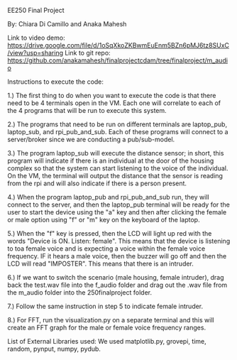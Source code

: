 EE250 Final Project

By: Chiara Di Camillo and Anaka Mahesh

Link to video demo: https://drive.google.com/file/d/1oSqXkoZKBwmEuEnm5BZn6pMJ6tz8SUxC/view?usp=sharing
Link to git repo: https://github.com/anakamahesh/finalprojectcdam/tree/finalproject/m_audio

Instructions to execute the code: 

1.) The first thing to do when you want to execute the code is that there need to be 4 terminals open in the VM. Each one will correlate to each of the 4 programs that will be run to execute this system. 

2.) The programs that need to be run on different terminals are laptop_pub, laptop_sub, and rpi_pub_and_sub. Each of these programs will connect to a server/broker since we are conducting a pub/sub-model. 

3.) The program laptop_sub will execute the distance sensor; in short, this program will indicate if there is an individual at the door of the housing complex so that the system can start listening to the voice of the individual. On the VM, the terminal will output the distance that the sensor is reading from the rpi and will also indicate if there is a person present. 

4.) When the program laptop_pub and rpi_pub_and_sub run, they will connect to the server, and then the laptop_pub terminal will be ready for the user to start the device using the "a" key and then after clicking the female or male option using "f" or "m" key on the keyboard of the laptop. 

5.) When the "f" key is pressed, then the LCD will light up red with the words "Device is ON. Listen: female". This means that the device is listening to toa female voice and is expecting a voice within the female voice frequency. IF it hears a male voice, then the buzzer will go off and then the LCD will read "IMPOSTER". This means that there is an intruder. 

6.) If we want to switch the scenario (male housing, female intruder), drag back the test.wav file into the f_audio folder and drag out the .wav file from the m_audio folder into the 250finalproject folder. 

7.) Follow the same instruction in step 5 to indicate female intruder. 

8.) For FFT, run the visualization.py on a separate terminal and this will create an FFT graph for the male or female voice frequency ranges.

List of External Libraries used:
We used matplotlib.py, grovepi, time, random, pynput, numpy, pydub. 
